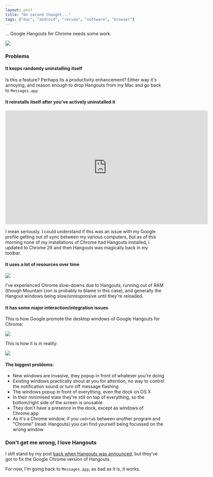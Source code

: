 ```yaml
---
layout: post
title: "On second thought..."
tags: ["mac", "android", "review", "software", "browser"]
---
```

... Google Hangouts for Chrome needs some work.

<!-- more -->

![](http://uk.omg.li/QxkE/by%20default%202013-08-22%20at%2011.45.38.png)

### Problems
#### It keeps randomly uninstalling itself
Is this a feature? Perhaps its a productivity enhancement? Either way it's annoying, and reason enough to drop Hangouts from my Mac and go back to `Messages.app`
#### It reinstalls itself after you've actively uninstalled it

<div class="video-wrapper hd">
    <iframe width="640" height="360" src="http://www.youtube.com/embed/UPw-3e_pzqU?feature=player_embedded" frameborder="0"> </iframe>
</div>

I mean seriously. I could understand if this was an issue with my Google profile getting out of sync between my various computers, but as of this morning none of my installations of Chrome had Hangouts installed, I updated to Chrome 29 and then Hangouts was magically back in my toolbar.

#### It uses a lot of resources over time
![](http://uk.omg.li/Qxo0/by%20default%202013-08-22%20at%2011.17.54.png)

I've experienced Chrome slow-downs due to Hangouts, running out of RAM (though Mountain Lion is probably to blame in this case), and generally the Hangout windows being slow/unresponsive until they're reloaded.

#### It has some major interaction/integration issues
This is how Google promote the desktop windows of Google Hangouts for Chrome:

![](http://uk.omg.li/Qxyz/Image%202013.08.22%2011%3A23%3A40.jpeg)

This is how it is in reality:

![](http://uk.omg.li/Qxrp/by%20default%202013-08-22%20at%2011.32.16.png)

#### The biggest problems:
- New windows are invasive, they popup in front of whatever you're doing
- Existing windows practically shout at you for attention, no way to control the notification sound or turn off message flashing
- The windows popup in front of everything, even the dock on OS X
- In their minimised state they're still on top of everything, so the bottom/right side of the screen is unusable
- They don't have a presence in the dock, except as windows of Chrome.app
- As it's a Chrome window, if you `cmd+tab` between another program and "Chrome" (read: Hangouts) you can find yourself being focussed on the wrong window


### Don't get me wrong, I love Hangouts
I still stand by my post [back when Hangouts was announced](/post/googles-relaunched-hangouts---wow/), but they've got to fix the Google Chrome version of Hangouts.

For now, I'm going back to `Messages.app`, as bad as it is, it works.
